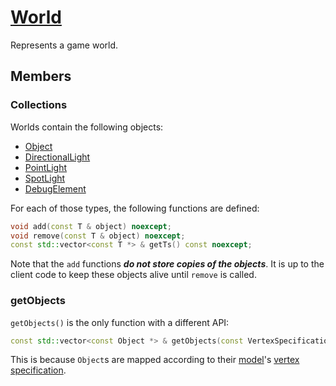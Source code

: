 # [World](World.hpp)

Represents a game world.

## Members

### Collections

Worlds contain the following objects:
* [Object](Object.md)
* [DirectionalLight](lights/DirectionalLight.md)
* [PointLight](lights/PointLight.md)
* [SpotLight](lights/SpotLight.md)
* [DebugElement](debug/DebugElement.md)

For each of those types, the following functions are defined:

```cpp
void add(const T & object) noexcept;
void remove(const T & object) noexcept;
const std::vector<const T *> & getTs() const noexcept;
```

Note that the `add` functions ***do not store copies of the objects***. It is up to the client code to keep these objects alive until `remove` is called.

### getObjects

`getObjects()` is the only function with a different API:

```cpp
const std::vector<const Object *> & getObjects(const VertexSpecification & vertexSpecification) const noexcept;
```

This is because `Object`s are mapped according to their [model](model/Model.md)'s [vertex specification](impl/shaders/VertexSpecification.md).